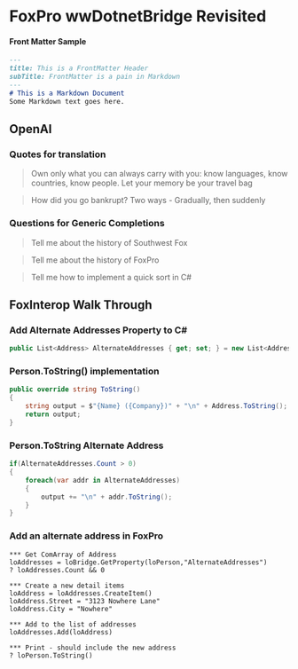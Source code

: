 # FoxPro wwDotnetBridge Revisited


#### Front Matter Sample
```markdown
---
title: This is a FrontMatter Header
subTitle: FrontMatter is a pain in Markdown
---
# This is a Markdown Document
Some Markdown text goes here.
```

## OpenAI

### Quotes for translation

> Own only what you can always carry with you: know languages, know countries, know people. Let your memory be your travel bag

> How did you go bankrupt? Two ways - Gradually, then suddenly


### Questions for Generic Completions

> Tell me about the history of Southwest Fox

> Tell me about the history of FoxPro

> Tell me how to implement a quick sort in C#



## FoxInterop Walk Through

### Add Alternate Addresses Property to C#

```cs
public List<Address> AlternateAddresses { get; set; } = new List<Address>();
```

### Person.ToString() implementation

```csharp
public override string ToString() 
{
    string output = $"{Name} ({Company})" + "\n" + Address.ToString();
    return output;
}
```

### Person.ToString Alternate Address

```csharp
if(AlternateAddresses.Count > 0)
{
    foreach(var addr in AlternateAddresses)
    {
        output += "\n" + addr.ToString();
    }
}
```



### Add an alternate address in FoxPro

```foxpro
*** Get ComArray of Address
loAddresses = loBridge.GetProperty(loPerson,"AlternateAddresses")
? loAddresses.Count && 0

*** Create a new detail items
loAddress = loAddresses.CreateItem()
loAddress.Street = "3123 Nowhere Lane"
loAddress.City = "Nowhere"

*** Add to the list of addresses
loAddresses.Add(loAddress)

*** Print - should include the new address
? loPerson.ToString()
```